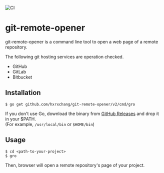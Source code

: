 ![CI](https://github.com/hxrxchang/git-remote-opener/workflows/CI/badge.svg)

# git-remote-opener

git-remote-opener is a command line tool to open a web page of a remote repository.

The following git hosting services are operation checked.

- GitHub
- GitLab
- Bitbucket

## Installation

```
$ go get github.com/hxrxchang/git-remote-opener/v2/cmd/gro
```

If you don't use Go, download the binary from [GitHub Releases](https://github.com/hxrxchang/git-remote-opener/releases) and drop it in your \$PATH.  
(For example, `/usr/local/bin` or `$HOME/bin`)

## Usage

```
$ cd <path-to-your-project>
$ gro
```

Then, browser will open a remote repository's page of your project.
